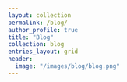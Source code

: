 ```yaml
---
layout: collection
permalink: /blog/
author_profile: true
title: "Blog"
collection: blog
entries_layout: grid
header:
  image: "/images/blog/blog.png"
---
```

